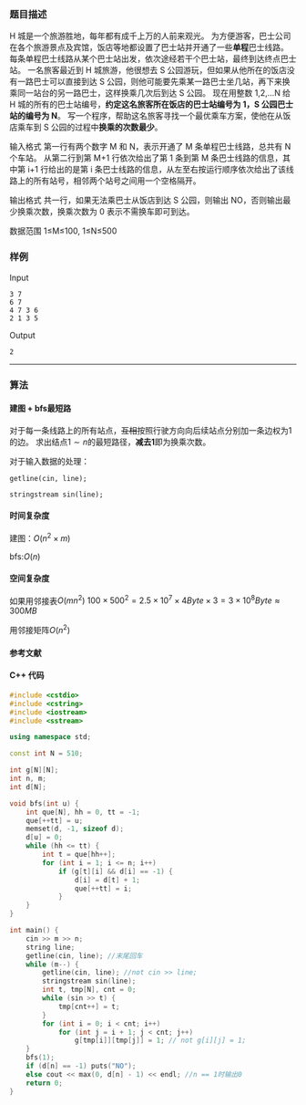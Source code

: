 ### 题目描述

H  城是一个旅游胜地，每年都有成千上万的人前来观光。
为方便游客，巴士公司在各个旅游景点及宾馆，饭店等地都设置了巴士站并开通了一些**单程**巴士线路。
每条单程巴士线路从某个巴士站出发，依次途经若干个巴士站，最终到达终点巴士站。
一名旅客最近到 H 城旅游，他很想去 S 公园游玩，但如果从他所在的饭店没有一路巴士可以直接到达 S 公园，则他可能要先乘某一路巴士坐几站，再下来换乘同一站台的另一路巴士，这样换乘几次后到达 S 公园。
现在用整数 1,2,…N 给 H 城的所有的巴士站编号，**约定这名旅客所在饭店的巴士站编号为 1，S 公园巴士站的编号为 N**。
写一个程序，帮助这名旅客寻找一个最优乘车方案，使他在从饭店乘车到 S 公园的过程中**换乘的次数最少**。

输入格式
第一行有两个数字 M 和 N，表示开通了 M 条单程巴士线路，总共有 N 个车站。
从第二行到第 M+1 行依次给出了第 1 条到第 M 条巴士线路的信息，其中第 i+1 行给出的是第 i 条巴士线路的信息，从左至右按运行顺序依次给出了该线路上的所有站号，相邻两个站号之间用一个空格隔开。

输出格式
共一行，如果无法乘巴士从饭店到达 S 公园，则输出 NO，否则输出最少换乘次数，换乘次数为 0 表示不需换车即可到达。

数据范围
1≤M≤100,
1≤N≤500

### 样例

Input

```
3 7
6 7
4 7 3 6
2 1 3 5
```

Output

```
2
```

----------

### 算法
#### 建图 + bfs最短路

对于每一条线路上的所有站点，~~互相~~按照行驶方向向后续站点分别加一条边权为1的边。
求出结点$1 \sim n$的最短路径，**减去1**即为换乘次数。

对于输入数据的处理：

`getline(cin, line);`

`stringstream sin(line);`

#### 时间复杂度
建图：$O(n ^ 2 \times m)$

bfs:$O(n)$

#### 空间复杂度
如果用邻接表$O(mn ^ 2)$
$100 \times 500 ^ 2 = 2.5 \times 10 ^ 7 \times 4Byte \times 3 = 3 \times 10 ^ 8 Byte \approx 300MB$

用邻接矩阵$O(n ^ 2)$

#### 参考文献

#### C++ 代码

``` cpp
#include <cstdio>
#include <cstring>
#include <iostream>
#include <sstream>

using namespace std;

const int N = 510;

int g[N][N];
int n, m;
int d[N];

void bfs(int u) {
    int que[N], hh = 0, tt = -1;
    que[++tt] = u;
    memset(d, -1, sizeof d);
    d[u] = 0;
    while (hh <= tt) {
        int t = que[hh++];
        for (int i = 1; i <= n; i++)
            if (g[t][i] && d[i] == -1) {
                d[i] = d[t] + 1;
                que[++tt] = i;
            }
    }
}

int main() {
    cin >> m >> n;
    string line;
    getline(cin, line); //末尾回车
    while (m--) {
        getline(cin, line); //not cin >> line;
        stringstream sin(line);
        int t, tmp[N], cnt = 0;
        while (sin >> t) {
            tmp[cnt++] = t;
        }
        for (int i = 0; i < cnt; i++)
            for (int j = i + 1; j < cnt; j++)
                g[tmp[i]][tmp[j]] = 1; // not g[i][j] = 1;
    }
    bfs(1);
    if (d[n] == -1) puts("NO");
    else cout << max(0, d[n] - 1) << endl; //n == 1时输出0
    return 0;
}
```